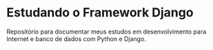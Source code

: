 # Estudando o Framework Django

Repositório para documentar meus estudos em desenvolvimento para Internet e banco de dados com Python e Django.